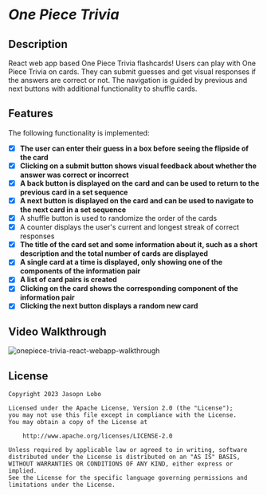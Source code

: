 # *One Piece Trivia*
## Description
React web app based One Piece Trivia flashcards! Users can play with One Piece Trivia on cards. They can submit guesses and get visual responses if the answers are correct or not. The navigation is guided by previous and next buttons with additional functionality to shuffle cards.

## Features
The following functionality is implemented:
- [x] **The user can enter their guess in a box before seeing the flipside of the card**
- [x] **Clicking on a submit button shows visual feedback about whether the answer was correct or incorrect**
- [x] **A back button is displayed on the card and can be used to return to the previous card in a set sequence**
- [x] **A next button is displayed on the card and can be used to navigate to the next card in a set sequence**
- [x] A shuffle button is used to randomize the order of the cards
- [x] A counter displays the user's current and longest streak of correct responses
- [x] **The title of the card set and some information about it, such as a short description and the total number of cards are displayed**
- [x] **A single card at a time is displayed, only showing one of the components of the information pair**
- [x] **A list of card pairs is created**
- [x] **Clicking on the card shows the corresponding component of the information pair**
- [x] **Clicking the next button displays a random new card**

## Video Walkthrough

![onepiece-trivia-react-webapp-walkthrough](https://github.com/iamjasonlobo/onepiece-trivia/assets/105331420/7577bd61-8993-4b06-9274-7892152a2cc7)

## License

    Copyright 2023 Jasopn Lobo

    Licensed under the Apache License, Version 2.0 (the "License");
    you may not use this file except in compliance with the License.
    You may obtain a copy of the License at

        http://www.apache.org/licenses/LICENSE-2.0

    Unless required by applicable law or agreed to in writing, software
    distributed under the License is distributed on an "AS IS" BASIS,
    WITHOUT WARRANTIES OR CONDITIONS OF ANY KIND, either express or implied.
    See the License for the specific language governing permissions and
    limitations under the License.
